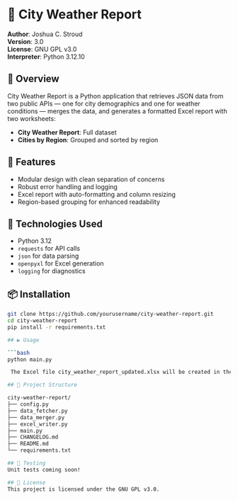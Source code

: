 # 🌆 City Weather Report

**Author**: Joshua C. Stroud  
**Version**: 3.0  
**License**: GNU GPL v3.0  
**Interpreter**: Python 3.12.10

## 📌 Overview

City Weather Report is a Python application that retrieves JSON data from two public APIs — one for city demographics and one for weather conditions — merges the data, and generates a formatted Excel report with two worksheets:
- **City Weather Report**: Full dataset
- **Cities by Region**: Grouped and sorted by region

## 🚀 Features

- Modular design with clean separation of concerns
- Robust error handling and logging
- Excel report with auto-formatting and column resizing
- Region-based grouping for enhanced readability

## 🧰 Technologies Used

- Python 3.12
- `requests` for API calls
- `json` for data parsing
- `openpyxl` for Excel generation
- `logging` for diagnostics

## 📦 Installation

```bash
git clone https://github.com/yourusername/city-weather-report.git
cd city-weather-report
pip install -r requirements.txt

## ▶️ Usage

```bash
python main.py

 The Excel file city_weather_report_updated.xlsx will be created in the project directory.

## 📁 Project Structure

city-weather-report/
├── config.py
├── data_fetcher.py
├── data_merger.py
├── excel_writer.py
├── main.py
├── CHANGELOG.md
├── README.md
└── requirements.txt

## 🧪 Testing
Unit tests coming soon!

## 📜 License
This project is licensed under the GNU GPL v3.0.